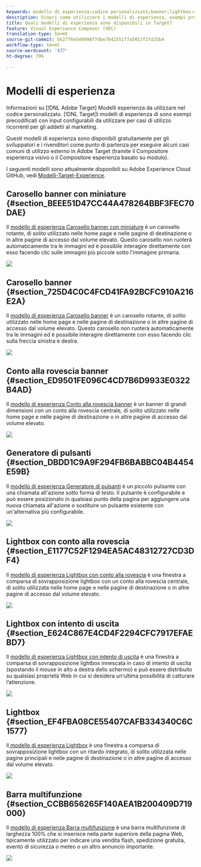 ```yaml
---
keywords: modello di esperienza;codice personalizzato;banner;lightbox;carosello;conto alla rovescia;barra multifunzione;pulsanti
description: Scopri come utilizzare i modelli di esperienza, esempi precodificati con input configurabili da utilizzare per eseguire i casi di utilizzo di marketing comuni in  Adobe Target.
title: Quali modelli di esperienza sono disponibili in Target?
feature: Visual Experience Composer (VEC)
translation-type: tm+mt
source-git-commit: bb27f6e540998f7dbe7642551f7a5013f2fd25b4
workflow-type: tm+mt
source-wordcount: '477'
ht-degree: 79%

---
```



# Modelli di esperienza

Informazioni su [!DNL Adobe Target] Modelli esperienza da utilizzare nel codice personalizzato. [!DNL Target]I modelli di esperienza di sono esempi precodificati con input configurabili da utilizzare per casi di utilizzo ricorrenti per gli addetti al marketing. 

Questi modelli di esperienza sono disponibili gratuitamente per gli sviluppatori e i rivenditori come punto di partenza per eseguire alcuni casi comuni di utilizzo esterno in Adobe Target (tramite il Compositore esperienza visivo o il Compositore esperienza basato su modulo).

I seguenti modelli sono attualmente disponibili su Adobe Experience Cloud GitHub, vedi [Modelli-Target-Experience](https://github.com/Adobe-Marketing-Cloud/target-experience-templates).

## Carosello banner con miniature {#section_BEEE51D47CC44A478264BBF3FEC70DAE}

Il [modello di esperienza Carosello banner con miniature](https://github.com/Adobe-Marketing-Cloud/target-experience-templates/tree/master/banner-carousel-thumbnails) è un carosello rotante, di solito utilizzato nelle home page e nelle pagine di destinazione o in altre pagine di accesso dal volume elevato. Questo carosello non ruoterà automaticamente tra le immagini ed è possibile interagire direttamente con esso facendo clic sulle immagini più piccole sotto l&#39;immagine primaria.

![](assets/exp-template-banner-carousel-thumbnails.png)

## Carosello banner {#section_725D4C0C4FCD41FA92BCFC910A216E2A}

Il [modello di esperienza Carosello banner](https://github.com/Adobe-Marketing-Cloud/target-experience-templates/tree/master/banner-carousel) è un carosello rotante, di solito utilizzato nelle home page e nelle pagine di destinazione o in altre pagine di accesso dal volume elevato. Questo carosello non ruoterà automaticamente tra le immagini ed è possibile interagire direttamente con esso facendo clic sulla freccia sinistra e destra.

![](assets/exp-template-banner-carousel.png)

## Conto alla rovescia banner  {#section_ED9501FE096C4CD7B6D9933E0322B4AD}

Il [modello di esperienza Conto alla rovescia banner](https://github.com/Adobe-Marketing-Cloud/target-experience-templates/tree/master/banner-countdown) è un banner di grandi dimensioni con un conto alla rovescia centrale, di solito utilizzato nelle home page e nelle pagine di destinazione o in altre pagine di accesso dal volume elevato.

![](assets/exp-template-banner-countdown.png)

## Generatore di pulsanti {#section_DBDD1C9A9F294FB6BABBC04B4454E59B}

Il [modello di esperienza Generatore di pulsanti](https://github.com/Adobe-Marketing-Cloud/target-experience-templates/tree/master/button) è un piccolo pulsante con una chiamata all&#39;azione sotto forma di testo. Il pulsante è configurabile e può essere posizionato in qualsiasi punto della pagina per aggiungere una nuova chiamata all&#39;azione o sostituire un pulsante esistente con un&#39;alternativa più configurabile.

![](assets/exp-template-button-builder.png)

## Lightbox con conto alla rovescia  {#section_E1177C52F1294EA5AC48312727CD3DF4}

Il [modello di esperienza Lightbox con conto alla rovescia](https://github.com/Adobe-Marketing-Cloud/target-experience-templates/tree/master/lightbox-countdown) è una finestra a comparsa di sovrapposizione lightbox con un conto alla rovescia centrale, di solito utilizzata nelle home page e nelle pagine di destinazione o in altre pagine di accesso dal volume elevato.

![](assets/exp-template-lightbox-countdown.png)

## Lightbox con intento di uscita {#section_E624C867E4CD4F2294CFC7917EFAEBD7}

Il [modello di esperienza Lightbox con intento di uscita](https://github.com/Adobe-Marketing-Cloud/target-experience-templates/tree/master/lightbox-exit-intent) è una finestra a comparsa di sovrapposizione lightbox innescata in caso di intento di uscita (spostando il mouse in alto a destra dello schermo) e può essere distribuito su qualsiasi proprietà Web in cui si desidera un’ultima possibilità di catturare l’attenzione.

![](assets/exp-template-lightbox-exit.png)

## Lightbox {#section_EF4FBA08CE55407CAFB334340C6C1577}

Il[ modello di esperienza Lightbox](https://github.com/Adobe-Marketing-Cloud/target-experience-templates) è una finestra a comparsa di sovrapposizione lightbox con un ritardo integrato, di solito utilizzata nelle pagine principali e nelle pagine di destinazione o in altre pagine di accesso dal volume elevato.

![](assets/exp-template-lightbox.png)

## Barra multifunzione {#section_CCBB656265F140AEA1B200409D719000}

Il [modello di esperienza Barra multifunzione](https://github.com/Adobe-Marketing-Cloud/target-experience-templates/tree/master/ribbon) è una barra multifunzione di larghezza 100% che si inserisce nella parte superiore della pagina Web, tipicamente utilizzato per indicare una vendita flash, spedizione gratuita, evento di sicurezza o meteo o un altro annuncio importante.

![](assets/exp-template-ribbon.png)

